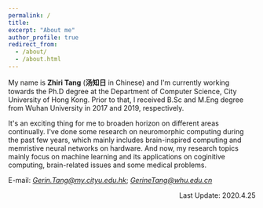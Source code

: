 ```yaml
---
permalink: /
title: 
excerpt: "About me"
author_profile: true
redirect_from: 
  - /about/
  - /about.html
---
```


My name is **Zhiri Tang** (**汤知日** in Chinese) and I'm currently working towards the Ph.D degree at the Department of Computer Science, City University of Hong Kong. Prior to that, I received B.Sc and M.Eng degree from Wuhan University in 2017 and 2019, respectively.

It's an exciting thing for me to broaden horizon on different areas continually. I've done some research on neuromorphic computing during the past few years, which mainly includes brain-inspired computing and memristive neural networks on hardware. And now, my research topics mainly focus on machine learning and its applications on coginitive computing, brain-related issues and some medical problems.


E-mail: *Gerin.Tang@my.cityu.edu.hk*; *GerineTang@whu.edu.cn*

<p align="right"> Last Update: 2020.4.25 </p>
